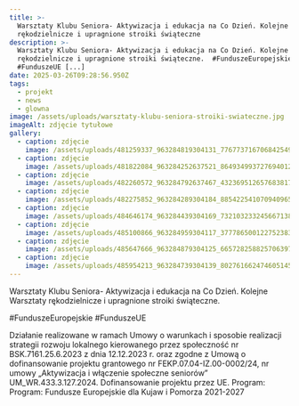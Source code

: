 ```yaml
---
title: >-
  Warsztaty Klubu Seniora- Aktywizacja i edukacja na Co Dzień. Kolejne Warsztaty
  rękodzielnicze i upragnione stroiki świąteczne
description: >-
  Warsztaty Klubu Seniora- Aktywizacja i edukacja na Co Dzień. Kolejne Warsztaty
  rękodzielnicze i upragnione stroiki świąteczne.  #FunduszeEuropejskie
  #FunduszeUE [...]
date: 2025-03-26T09:28:56.950Z
tags:
  - projekt
  - news
  - glowna
image: /assets/uploads/warsztaty-klubu-seniora-stroiki-swiateczne.jpg
imageAlt: zdjęcie tytułowe
gallery:
  - caption: zdjęcie
    image: /assets/uploads/481259337_963284819304131_7767737167068425494_n.jpg
  - caption: zdjęcie
    image: /assets/uploads/481822084_963284252637521_864934993727694012_n.jpg
  - caption: zdjęcie
    image: /assets/uploads/482260572_963284792637467_432369512657683817_n.jpg
  - caption: zdjęcie
    image: /assets/uploads/482275852_963284289304184_8854225410709409650_n.jpg
  - caption: zdjęcie
    image: /assets/uploads/484646174_963284439304169_7321032332456671384_n.jpg
  - caption: zdjęcie
    image: /assets/uploads/485100866_963284959304117_3777865001227523831_n.jpg
  - caption: zdjęcie
    image: /assets/uploads/485647666_963284879304125_6657282588257063974_n.jpg
  - caption: zdjęcie
    image: /assets/uploads/485954213_963284739304139_8027616624746051455_n.jpg
---
```

Warsztaty Klubu Seniora- Aktywizacja i edukacja na Co Dzień. Kolejne Warsztaty rękodzielnicze i upragnione stroiki świąteczne. 

\#FunduszeEuropejskie #FunduszeUE

Działanie realizowane w ramach Umowy o warunkach i sposobie realizacji strategii rozwoju lokalnego kierowanego przez społeczność nr BSK.7161.25.6.2023 z dnia 12.12.2023 r. oraz zgodne z Umową o dofinansowanie projektu grantowego nr FEKP.07.04-IZ.00-0002/24, nr umowy „Aktywizacja i włączenie społeczne seniorów” UM_WR.433.3.127.2024. Dofinansowanie projektu przez UE. Program: Program: Fundusze Europejskie dla Kujaw i Pomorza 2021-2027
